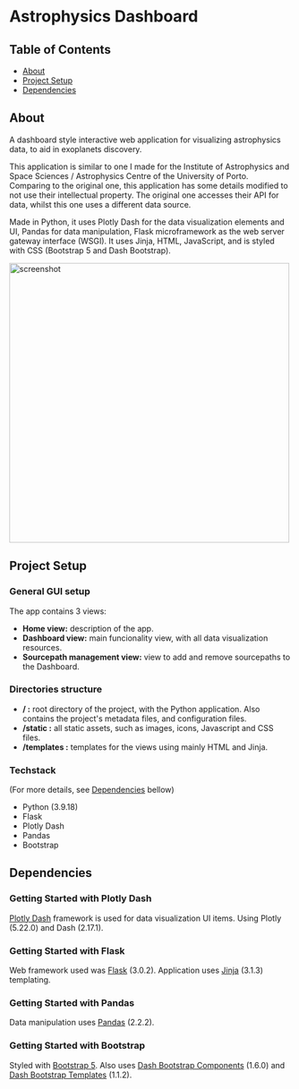 # Astrophysics Dashboard

## Table of Contents
 - [About](#about)
 - [Project Setup](#project-setup)
 - [Dependencies](#dependencies)

## About
 A dashboard style interactive web application for visualizing astrophysics data, to aid in exoplanets discovery.
 
 This application is similar to one I made for the Institute of Astrophysics and Space Sciences / Astrophysics Centre of the University of Porto. Comparing to the original one, this application has some details modified to not use their intellectual property. The original one accesses their API for data, whilst this one uses a different data source.
 
 Made in Python, it uses Plotly Dash for the data visualization elements and UI, Pandas for data manipulation, Flask microframework as the web server gateway interface (WSGI). It uses Jinja, HTML, JavaScript, and is styled with CSS (Bootstrap 5 and Dash Bootstrap).

 <img width="500" alt="screenshot" src="https://github.com/carlahnr/astrophysics_dashboard/assets/100738389/47cd75de-242d-4be5-a757-371efa21eff8">

## Project Setup

### General GUI setup
 The app contains 3 views:
 - **Home view:** description of the app.
 - **Dashboard view:** main funcionality view, with all data visualization resources.
 - **Sourcepath management view:** view to add and remove sourcepaths to the Dashboard.

### Directories structure
 - **/ :** root directory of the project, with the Python application. Also contains the project's metadata files, and configuration files.
 - **/static :** all static assets, such as images, icons, Javascript and CSS files.
 - **/templates :** templates for the views using mainly HTML and Jinja.

### Techstack
 (For more details, see [Dependencies](#dependencies) bellow)
 - Python (3.9.18)
 - Flask
 - Plotly Dash
 - Pandas
 - Bootstrap

## Dependencies

### Getting Started with Plotly Dash
[Plotly Dash](https://dash.plotly.com/installation) framework is used for data visualization UI items. Using Plotly (5.22.0) and Dash (2.17.1).

### Getting Started with Flask
Web framework used was [Flask](https://flask.palletsprojects.com/en/3.0.x/installation/#install-flask) (3.0.2). Application uses [Jinja](https://jinja.palletsprojects.com/en/3.1.x/intro/#installation) (3.1.3) templating.

### Getting Started with Pandas
Data manipulation uses [Pandas](https://pandas.pydata.org/getting_started.html)  (2.2.2).

### Getting Started with Bootstrap
Styled with [Bootstrap 5](https://getbootstrap.com/docs/5.2/getting-started/download/). Also uses [Dash Bootstrap Components](https://dash-bootstrap-components.opensource.faculty.ai/docs/) (1.6.0) and [Dash Bootstrap Templates](https://pypi.org/project/dash-bootstrap-templates/) (1.1.2).
